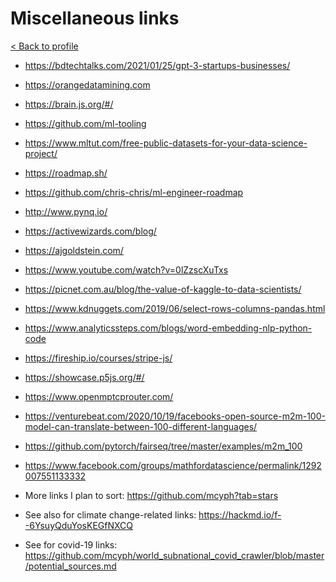 # Miscellaneous links

[< Back to profile](https://github.com/mcyph)

* https://bdtechtalks.com/2021/01/25/gpt-3-startups-businesses/
* https://orangedatamining.com
* https://brain.js.org/#/
* https://github.com/ml-tooling
* https://www.mltut.com/free-public-datasets-for-your-data-science-project/
* https://roadmap.sh/
* https://github.com/chris-chris/ml-engineer-roadmap
* http://www.pynq.io/
* https://activewizards.com/blog/
* https://ajgoldstein.com/
* https://www.youtube.com/watch?v=0lZzscXuTxs
* https://picnet.com.au/blog/the-value-of-kaggle-to-data-scientists/
* https://www.kdnuggets.com/2019/06/select-rows-columns-pandas.html
* https://www.analyticssteps.com/blogs/word-embedding-nlp-python-code
* https://fireship.io/courses/stripe-js/
* https://showcase.p5js.org/#/
* https://www.openmptcprouter.com/
* https://venturebeat.com/2020/10/19/facebooks-open-source-m2m-100-model-can-translate-between-100-different-languages/
* https://github.com/pytorch/fairseq/tree/master/examples/m2m_100
* https://www.facebook.com/groups/mathfordatascience/permalink/1292007551133332

* More links I plan to sort: https://github.com/mcyph?tab=stars
* See also for climate change-related links: https://hackmd.io/f--6YsuyQduYosKEGfNXCQ
* See for covid-19 links: https://github.com/mcyph/world_subnational_covid_crawler/blob/master/potential_sources.md
